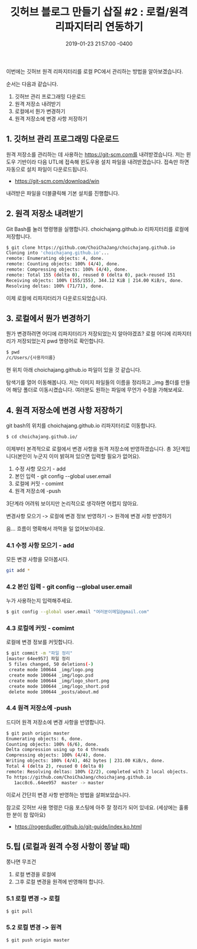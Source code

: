 ﻿---
title: "깃허브 블로그 만들기 삽질 #2 : 로컬/원격 리파지터리 연동하기"
date: 2019-01-23 21:57:00 -0400
categories: tech
---

이번에는 깃허브 원격 리파지터리를 로컬 PC에서 관리하는 방법을 알아보겠습니다.

순서는 다음과 같습니다.

1. 깃허브 관리 프로그래밍 다운로드
2. 원격 저장소 내려받기
3. 로컬에서 뭔가 변경하기
4. 원격 저장소에 변경 사항 저장하기

## 1. 깃허브 관리 프로그래밍 다운로드
원격 저장소를 관리하는 데 사용하는 https://git-scm.com를 내려받겠습니다.
저는 윈도우 기반이라 다음 UTL에 접속해 윈도우용 설치 파일을 내려받겠습니다. 접속만 하면 자동으로 설치 파일이 다운로드됩니다.

- https://git-scm.com/download/win

내려받은 파일을 더블클릭해 기본 설치를 진행합니다.

## 2. 원격 저장소 내려받기
Git Bash를 눌러 명령행을 실행합니다.
choichajang.github.io 리파지터리를 로컬에 저장합니다.

```bash
$ git clone https://github.com/ChoiChaJang/choichajang.github.io
Cloning into 'choichajang.github.io'...
remote: Enumerating objects: 4, done.
remote: Counting objects: 100% (4/4), done.
remote: Compressing objects: 100% (4/4), done.
remote: Total 155 (delta 0), reused 0 (delta 0), pack-reused 151
Receiving objects: 100% (155/155), 344.12 KiB | 214.00 KiB/s, done.
Resolving deltas: 100% (71/71), done.
```
이제 로컬에 리파지터리가 다운로드되었습니다.

## 3. 로컬에서 뭔가 변경하기
뭔가 변경하려면 어디에 리파지터리가 저장되었는지 알아야겠죠?
로컬 어디에 리파지터리가 저장되었는지 pwd 명령어로 확인합니다.

```bash
$ pwd
/c/Users/{사용자이름}
```

현 위치 아래 choichajang.github.io 파일이 있을 것 같습니다.

탐색기를 열어 이동해봅니다.
저는 이미지 파일들의 이름을 정리하고 _img 폴더를 만들어 해당 폴더로 이동시켰습니다.
여러분도 원하는 파일에 무언가 수정을 가해보세요.

## 4. 원격 저장소에 변경 사항 저장하기
git bash의 위치를 choichajang.github.io 리파지터리로 이동합니다.

```bash
$ cd choichajang.github.io/
```

이제부터 본격적으로 로컬에서 변경 사항을 원격 저장소에 반영하겠습니다.
총 3단계입니다(본인이 누군지 이미 밝혀져 있으면 입력할 필요가 없어요).

1. 수정 사항 모으기 - add
2. 본인 입력 - git config --global user.email
3. 로컬에 커밋 - comimt
4. 원격 저장소에 -push

3단계라 어려워 보이지만 논리적으로 생각하면 어렵지 않아요.

변경사항 모으기 -> 로컬에 변경 정보 반영하기 -> 원격에 변경 사항 반영하기

음... 흐름이 명확해서 까먹을 일 없어보이네요.

### 4.1 수정 사항 모으기 - add
모든 변경 사항을 모아봅시다.
```bash
git add *
```

### 4.2 본인 입력 - git config --global user.email
누가 사용하는지 입력해주세요.
```bash
$ git config --global user.email "여러분이메일@gmail.com"
```

### 4.3 로컬에 커밋 - comimt
로컬에 변경 정보를 커밋합니다.
```bash
$ git commit -m "파일 정리"
[master 64ee957] 파일 정리
 5 files changed, 50 deletions(-)
 create mode 100644 _img/logo.png
 create mode 100644 _img/logo.psd
 create mode 100644 _img/logo_short.png
 create mode 100644 _img/logo_short.psd
 delete mode 100644 _posts/about.md
```

### 4.4 원격 저장소에 -push
드디어 원격 저장소에 변경 사항을 반영합니다.
```bash
$ git push origin master
Enumerating objects: 6, done.
Counting objects: 100% (6/6), done.
Delta compression using up to 4 threads
Compressing objects: 100% (4/4), done.
Writing objects: 100% (4/4), 462 bytes | 231.00 KiB/s, done.
Total 4 (delta 2), reused 0 (delta 0)
remote: Resolving deltas: 100% (2/2), completed with 2 local objects.
To https://github.com/ChoiChaJang/choichajang.github.io
   1acc8c6..64ee957  master -> master
```
이로서 간단히 변경 사항 반영하는 방법을 살펴보았습니다.

참고로 깃허브 사용 명령은 다음 포스팅에 아주 잘 정리가 되어 있네요.
(세상에는 훌륭한 분이 참 많아요)

- https://rogerdudler.github.io/git-guide/index.ko.html

## 5.팁 (로컬과 원격 수정 사항이 쫑날 때)
쫑나면 무조건 
1. 로컬 변경을 로컬에
2. 그후 로컬 변경을 원격에
반영해야 합니다.

### 5.1 로컬 변경 -> 로컬
```bash
$ git pull
```

### 5.2 로컬 변경 -> 원격
```bash
$ git push origin master
```
